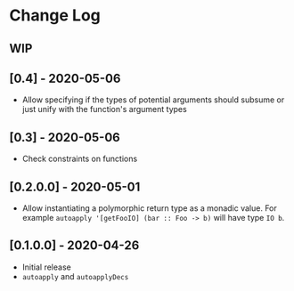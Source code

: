 # Change Log

## WIP

## [0.4] - 2020-05-06
  - Allow specifying if the types of potential arguments should subsume or just
    unify with the function's argument types

## [0.3] - 2020-05-06
  - Check constraints on functions

## [0.2.0.0] - 2020-05-01
  - Allow instantiating a polymorphic return type as a monadic value. For
    example `autoapply '[getFooIO] (bar :: Foo -> b)` will have type `IO b`.

## [0.1.0.0] - 2020-04-26
  - Initial release
  - `autoapply` and `autoapplyDecs`

